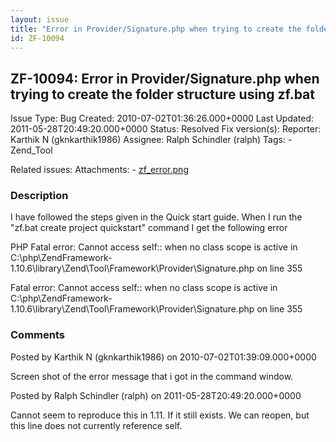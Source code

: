 ```yaml
---
layout: issue
title: "Error in Provider/Signature.php when trying to create the folder structure using zf.bat"
id: ZF-10094
---
```


ZF-10094: Error in Provider/Signature.php when trying to create the folder structure using zf.bat
-------------------------------------------------------------------------------------------------

 Issue Type: Bug Created: 2010-07-02T01:36:26.000+0000 Last Updated: 2011-05-28T20:49:20.000+0000 Status: Resolved Fix version(s): 
 Reporter:  Karthik N (gknkarthik1986)  Assignee:  Ralph Schindler (ralph)  Tags: - Zend\_Tool
 
 Related issues: 
 Attachments: - [zf\_error.png](/issues/secure/attachment/13183/zf_error.png)
 
### Description

I have followed the steps given in the Quick start guide. When I run the "zf.bat create project quickstart" command I get the following error

PHP Fatal error: Cannot access self:: when no class scope is active in C:\\php\\ZendFramework-1.10.6\\library\\Zend\\Tool\\Framework\\Provider\\Signature.php on line 355

Fatal error: Cannot access self:: when no class scope is active in C:\\php\\ZendFramework-1.10.6\\library\\Zend\\Tool\\Framework\\Provider\\Signature.php on line 355

 

 

### Comments

Posted by Karthik N (gknkarthik1986) on 2010-07-02T01:39:09.000+0000

Screen shot of the error message that i got in the command window.

 

 

Posted by Ralph Schindler (ralph) on 2011-05-28T20:49:20.000+0000

Cannot seem to reproduce this in 1.11. If it still exists. We can reopen, but this line does not currently reference self.

 

 